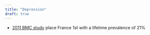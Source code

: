 ```yaml
---
title: "Depression"
draft: true
---
```


- [2011 BMC study](https://bmcmedicine.biomedcentral.com/articles/10.1186/1741-7015-9-90) place France 1st with a lifetime prevalence of 21%

